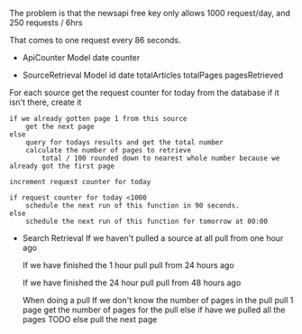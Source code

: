The problem is that the newsapi free key only allows 1000 request/day, and 250 requests / 6hrs

That comes to one request every 86 seconds.

* ApiCounter Model
    date
    counter

* SourceRetrieval Model
    id
    date
    totalArticles
    totalPages
    pagesRetrieved



For each source
    get the request counter for today from the database
    if it isn't there, create it

    if we already gotten page 1 from this source
        get the next page
    else
        query for todays results and get the total number
        calculate the number of pages to retrieve
            total / 100 rounded down to nearest whole number because we already got the first page

    increment request counter for today

    if request counter for today <1000
        schedule the next run of this function in 90 seconds.
    else
        schedule the next run of this function for tomorrow at 00:00


* Search Retrieval
    If we haven't pulled a source at all
        pull from one hour ago
    
    If we have finished the 1 hour pull
        pull from 24 hours ago
    
    If we have finished the 24 hour pull
        pull from 48 hours ago
    
    When doing a pull
        If we don't know the number of pages in the pull
            pull 1 page
            get the number of pages for the pull
        else
            if have we pulled all the pages
                TODO
            else
                pull the next page
